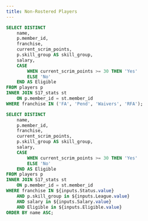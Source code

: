 ```yaml
---
title: Non-Rostered Players
---
```


<LastRefreshed prefix="Data last updated"/>


```sql PWDropdown
SELECT DISTINCT 
    name, 
    p.member_id, 
    franchise, 
    current_scrim_points, 
    p.skill_group AS skill_group, 
    salary, 
    CASE 
        WHEN current_scrim_points >= 30 THEN 'Yes' 
        ELSE 'No' 
    END AS Eligible 
FROM players p
INNER JOIN S17_stats st
    ON p.member_id = st.member_id
WHERE franchise IN ('FA', 'Pend', 'Waivers', 'RFA');
```

<Dropdown data={PWDropdown} name=League value=skill_group multiple=true selectAllByDefault=true />

<Dropdown data={PWDropdown} name=Salary value=salary multiple=true selectAllByDefault=true />

<Dropdown data={PWDropdown} name=Eligible value=Eligible multiple=true selectAllByDefault=true />

<Dropdown data={PWDropdown} name=Status value=franchise multiple=true selectAllByDefault=true />

```sql PWTable
SELECT DISTINCT 
    name, 
    p.member_id, 
    franchise, 
    current_scrim_points, 
    p.skill_group AS skill_group, 
    salary, 
    CASE 
        WHEN current_scrim_points >= 30 THEN 'Yes' 
        ELSE 'No' 
    END AS Eligible
FROM players p
INNER JOIN S17_stats st
    ON p.member_id = st.member_id
WHERE franchise IN ${inputs.Status.value}
    AND p.skill_group in ${inputs.League.value}
    AND salary in ${inputs.Salary.value}
    AND Eligible in ${inputs.Eligible.value}
ORDER BY name ASC;
```

<DataTable data={PWTable} rows=20 search=true rowShading=true headerColor=#2a4b82 headerFontColor=white> 
    <Column id=name align=center/> 
    <Column id=skill_group fmt=varhcar title=League align=center/> 
    <Column id=franchise title="Status" fmt=varchar align=center/> 
    <Column id=salary fmt=int align=center/> 
    <Column id=Eligible fmt=varchar align=center/> 
</DataTable>